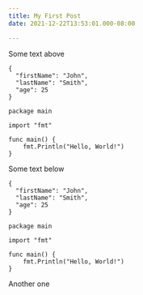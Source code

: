 ```yaml
---
title: My First Post
date: 2021-12-22T13:53:01.000-08:00

---
```

Some text above
```
{
  "firstName": "John",
  "lastName": "Smith",
  "age": 25
}

package main

import "fmt"

func main() {
	fmt.Println("Hello, World!")
}

```
Some text below

```
{
  "firstName": "John",
  "lastName": "Smith",
  "age": 25
}

package main

import "fmt"

func main() {
	fmt.Println("Hello, World!")
}

```

Another one